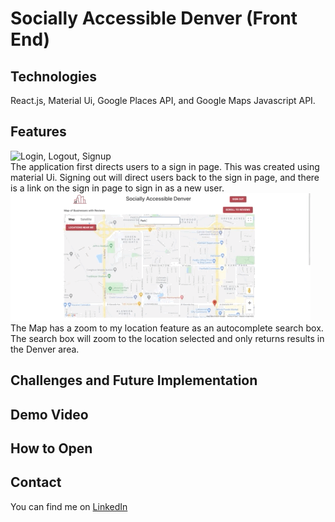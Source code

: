 # Socially Accessible Denver (Front End) 
## Technologies 
React.js, Material Ui, Google Places API, and Google Maps Javascript API. 

## Features
![Login, Logout, Signup](./GifsForReadMe/SignIn.gif)
<br>
The application first directs users to a sign in page. This was created using material Ui. Signing out will direct users back to the sign in page, and there is a link on the sign in page to sign in as a new user. 
<br>
![Map Features](./GifsForReadMe/MapFeatures.gif)
<br> 
The Map has a zoom to my location feature as an autocomplete search box. The search box will zoom to the location selected and only returns results in the Denver area. 


## Challenges and Future Implementation

## Demo Video 

## How to Open 

## Contact 
You can find me on [LinkedIn](https://www.linkedin.com/in/jagrenier/)
